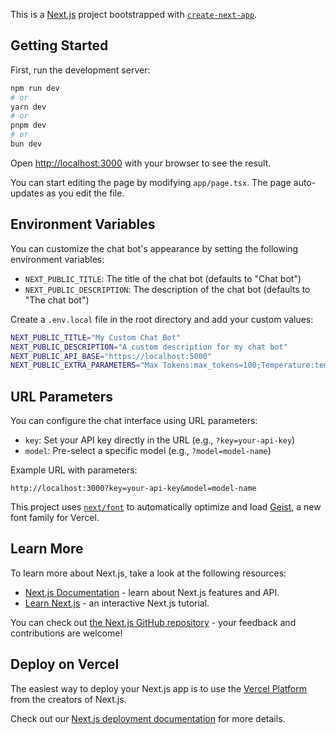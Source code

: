 This is a [Next.js](https://nextjs.org) project bootstrapped with [`create-next-app`](https://nextjs.org/docs/app/api-reference/cli/create-next-app).

## Getting Started

First, run the development server:

```bash
npm run dev
# or
yarn dev
# or
pnpm dev
# or
bun dev
```

Open [http://localhost:3000](http://localhost:3000) with your browser to see the result.

You can start editing the page by modifying `app/page.tsx`. The page auto-updates as you edit the file.

## Environment Variables

You can customize the chat bot's appearance by setting the following environment variables:

- `NEXT_PUBLIC_TITLE`: The title of the chat bot (defaults to "Chat bot")
- `NEXT_PUBLIC_DESCRIPTION`: The description of the chat bot (defaults to "The chat bot")

Create a `.env.local` file in the root directory and add your custom values:

```bash
NEXT_PUBLIC_TITLE="My Custom Chat Bot"
NEXT_PUBLIC_DESCRIPTION="A custom description for my chat bot"
NEXT_PUBLIC_API_BASE="https://localhost:5000"
NEXT_PUBLIC_EXTRA_PARAMETERS="Max Tokens:max_tokens=100;Temperature:temperature=0.7"
```

## URL Parameters

You can configure the chat interface using URL parameters:

- `key`: Set your API key directly in the URL (e.g., `?key=your-api-key`)
- `model`: Pre-select a specific model (e.g., `?model=model-name`)

Example URL with parameters:
```
http://localhost:3000?key=your-api-key&model=model-name
```

This project uses [`next/font`](https://nextjs.org/docs/app/building-your-application/optimizing/fonts) to automatically optimize and load [Geist](https://vercel.com/font), a new font family for Vercel.

## Learn More

To learn more about Next.js, take a look at the following resources:

- [Next.js Documentation](https://nextjs.org/docs) - learn about Next.js features and API.
- [Learn Next.js](https://nextjs.org/learn) - an interactive Next.js tutorial.

You can check out [the Next.js GitHub repository](https://github.com/vercel/next.js) - your feedback and contributions are welcome!

## Deploy on Vercel

The easiest way to deploy your Next.js app is to use the [Vercel Platform](https://vercel.com/new?utm_medium=default-template&filter=next.js&utm_source=create-next-app&utm_campaign=create-next-app-readme) from the creators of Next.js.

Check out our [Next.js deployment documentation](https://nextjs.org/docs/app/building-your-application/deploying) for more details.
